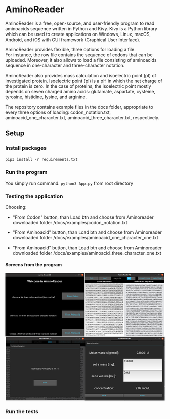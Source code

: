 # AminoReader

AminoReader is a free, open-source, and user-friendly program to read aminoacids sequence written in Python and Kivy.
Kivy is a Python library which can be used to create applications on Windows, Linux, macOS, Android, and iOS with
GUI framework (Graphical User Interface).

AminoReader provides flexible, three options for loading a file.  
For instance, the row file contains the sequence of codons that can be uploaded. Moreover, it also allows to
load a file consisting of aminoacids sequence in one-character and three-character notation.

AminoReader also provides mass calculation and isoelectric point (pI) of investigated protein.
Isoelectric point (pI) is a pH in which the net charge of the protein is zero.
In the case of proteins, the isoelectric point mostly depends on seven charged amino acids:
glutamate, aspartate, cysteine, tyrosine, histidine, lysine, and arginine.

The repository contains example files in the docs folder, appropriate to every three options of loading:
codon_notation.txt, aminoacid_one_character.txt, aminoacid_three_character.txt, respectively.

## Setup

### Install packages
`pip3 install -r requirements.txt`

### Run the program
You simply run command:
`python3 App.py` from root directory

### Testing the application
Choosing:
- "From Codon" button, than Load btn and choose from Aminoreader downloaded folder /docs/examples/codon_notation.txt

- "From Aminoacid" button, than Load btn and choose from Aminoreader downloaded folder /docs/examples/aminoacid_one_character_one.txt

- "From Aminoacid" button, than Load btn and choose from Aminoreader downloaded folder /docs/examples/aminoacid_three_character_one.txt

#### Screens from the program
![](images/aminoreader.tif)

### Run the tests
